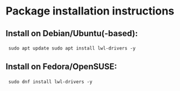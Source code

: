 # Package installation instructions

## Install on Debian/Ubuntu(-based):
‍```
sudo apt update
sudo apt install lwl-drivers -y
‍```

## Install on Fedora/OpenSUSE:
‍```
sudo dnf install lwl-drivers -y
‍```
